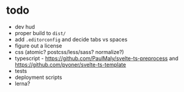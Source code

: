 # todo

- dev hud
- proper build to `dist/`
- add `.editorconfig` and decide tabs vs spaces
- figure out a license
- css (atomic? postcss/less/sass? normalize?)
- typescript - https://github.com/PaulMaly/svelte-ts-preprocess and https://github.com/pyoner/svelte-ts-template
- tests
- deployment scripts
- lerna?
